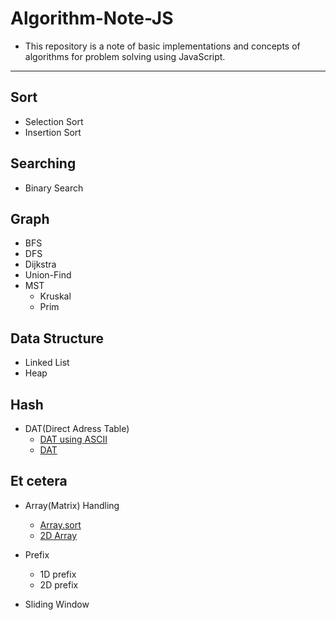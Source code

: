 # Algorithm-Note-JS
 - This repository is a note of basic implementations and concepts of algorithms for problem solving using JavaScript.

 -------------------

## Sort

 - Selection Sort
 - Insertion Sort

## Searching

 - Binary Search

## Graph

 - BFS
 - DFS
 - Dijkstra
 - Union-Find
 - MST
   * Kruskal
   * Prim

## Data Structure

 - Linked List
 - Heap

## Hash

 - DAT(Direct Adress Table)
   * [DAT using ASCII](https://github.com/Jin959/Algorithm-Note-JS/blob/main/Hash/DAT_usingASCII.js)
   * [DAT](https://github.com/Jin959/Algorithm-Note-JS/blob/main/Hash/DAT.js)

## Et cetera

 - Array(Matrix) Handling
   * [Array.sort](https://github.com/Jin959/Algorithm-Note-JS/blob/main/Array(Matrix)_Handling/sort_method.js)
   * [2D Array](https://github.com/Jin959/Algorithm-Note-JS/blob/main/Array(Matrix)_Handling/2D_array.js)

 - Prefix
   * 1D prefix
   * 2D prefix

 - Sliding Window

